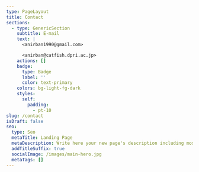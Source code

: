```yaml
---
type: PageLayout
title: Contact
sections:
  - type: GenericSection
    subtitle: E-mail
    text: |
      <anirban1990@gmail.com>

      <anirban@catfish.dpri.ac.jp>
    actions: []
    badge:
      type: Badge
      label: ''
      color: text-primary
    colors: bg-light-fg-dark
    styles:
      self:
        padding:
          - pt-10
slug: /contact
isDraft: false
seo:
  type: Seo
  metaTitle: Landing Page
  metaDescription: Write here your new page's description including most relevant keywords.
  addTitleSuffix: true
  socialImage: /images/main-hero.jpg
  metaTags: []
---
```

